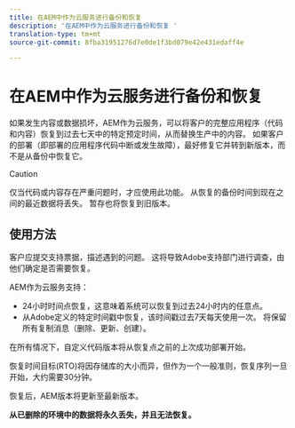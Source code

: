 ```yaml
---
title: 在AEM中作为云服务进行备份和恢复
description: '在AEM中作为云服务进行备份和恢复 '
translation-type: tm+mt
source-git-commit: 8fba31951276d7e0de1f3bd079e42e431edaff4e

---
```



# 在AEM中作为云服务进行备份和恢复

如果发生内容或数据损坏，AEM作为云服务，可以将客户的完整应用程序（代码和内容）恢复到过去七天中的特定预定时间，从而替换生产中的内容。
如果客户的部署（即部署的应用程序代码中断或发生故障），最好修复它并转到新版本，而不是从备份中恢复它。

>[!CAUTION]
>
>仅当代码或内容存在严重问题时，才应使用此功能。 从恢复的备份时间到现在之间的最近数据将丢失。 暂存也将恢复到旧版本。

## 使用方法

客户应提交支持票据，描述遇到的问题。 这将导致Adobe支持部门进行调查，由他们确定是否需要恢复。

AEM作为云服务支持：

* 24小时时间点恢复，这意味着系统可以恢复到过去24小时内的任意点。
* 从Adobe定义的特定时间戳中恢复，该时间戳过去7天每天使用一次。  将保留所有复制消息（删除、更新、创建）。

在所有情况下，自定义代码版本将从恢复点之前的上次成功部署开始。

恢复时间目标(RTO)将因存储库的大小而异，但作为一个一般准则，恢复序列一旦开始，大约需要30分钟。

恢复后，AEM版本将更新至最新版本。

**从已删除的环境中的数据将永久丢失，并且无法恢复。**
